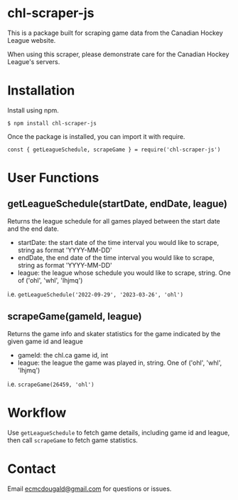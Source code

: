 # chl-scraper-js

This is a package built for scraping game data from the Canadian Hockey League website.

When using this scraper, please demonstrate care for the Canadian Hockey League's servers.

# Installation

Install using npm.

    $ npm install chl-scraper-js

Once the package is installed, you can import it with require.

    const { getLeagueSchedule, scrapeGame } = require('chl-scraper-js')

# User Functions

## getLeagueSchedule(startDate, endDate, league)

Returns the league schedule for all games played between the start date and the end date.

- startDate: the start date of the time interval you would like to scrape, string as format 'YYYY-MM-DD'
- endDate, the end date of the time interval you would like to scrape, string as format 'YYYY-MM-DD'
- league: the league whose schedule you would like to scrape, string. One of ('ohl', 'whl', 'lhjmq')

i.e. `getLeagueSchedule('2022-09-29', '2023-03-26', 'ohl')`

## scrapeGame(gameId, league)

Returns the game info and skater statistics for the game indicated by the given game id and league

- gameId: the chl.ca game id, int
- league: the league the game was played in, string. One of ('ohl', 'whl', 'lhjmq')

i.e. `scrapeGame(26459, 'ohl')`

# Workflow

Use `getLeagueSchedule` to fetch game details, including game id and league, then call `scrapeGame` to fetch game statistics.

# Contact

Email ecmcdougald@gmail.com for questions or issues.
